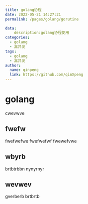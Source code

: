 ```yaml
---
title: golang协程
date: 2022-05-21 14:27:21
permalink: /pages/golang/gorutine

data:
    description:golang协程使用
categories: 
  - golang
  - 高并发
tags: 
  - golang
  - 高并发
author: 
  name: qinpeng
  link: https://github.com/qinXpeng
---
```

# golang
cwevwve
## fwefw
fwefwefwe
fwefwefwf
fwewefvwe

## wbyrb

brtbtrbbn
nynyrnyr
## wevwev
gverberb
brtbrtb